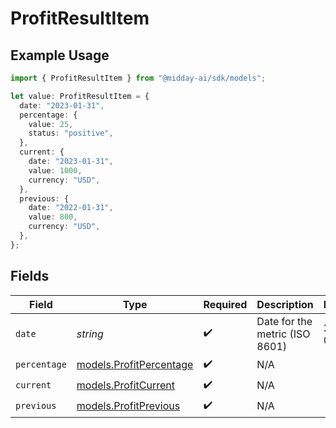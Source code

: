 # ProfitResultItem

## Example Usage

```typescript
import { ProfitResultItem } from "@midday-ai/sdk/models";

let value: ProfitResultItem = {
  date: "2023-01-31",
  percentage: {
    value: 25,
    status: "positive",
  },
  current: {
    date: "2023-01-31",
    value: 1000,
    currency: "USD",
  },
  previous: {
    date: "2022-01-31",
    value: 800,
    currency: "USD",
  },
};
```

## Fields

| Field                                                    | Type                                                     | Required                                                 | Description                                              | Example                                                  |
| -------------------------------------------------------- | -------------------------------------------------------- | -------------------------------------------------------- | -------------------------------------------------------- | -------------------------------------------------------- |
| `date`                                                   | *string*                                                 | :heavy_check_mark:                                       | Date for the metric (ISO 8601)                           | 2023-01-31                                               |
| `percentage`                                             | [models.ProfitPercentage](../models/profitpercentage.md) | :heavy_check_mark:                                       | N/A                                                      |                                                          |
| `current`                                                | [models.ProfitCurrent](../models/profitcurrent.md)       | :heavy_check_mark:                                       | N/A                                                      |                                                          |
| `previous`                                               | [models.ProfitPrevious](../models/profitprevious.md)     | :heavy_check_mark:                                       | N/A                                                      |                                                          |